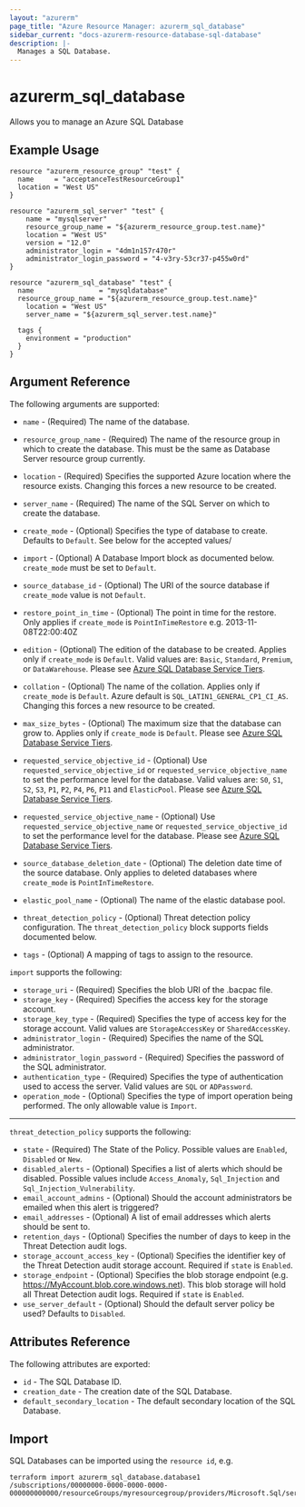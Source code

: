 ```yaml
---
layout: "azurerm"
page_title: "Azure Resource Manager: azurerm_sql_database"
sidebar_current: "docs-azurerm-resource-database-sql-database"
description: |-
  Manages a SQL Database.
---
```


# azurerm_sql_database

Allows you to manage an Azure SQL Database

## Example Usage

```hcl
resource "azurerm_resource_group" "test" {
  name     = "acceptanceTestResourceGroup1"
  location = "West US"
}

resource "azurerm_sql_server" "test" {
    name = "mysqlserver"
    resource_group_name = "${azurerm_resource_group.test.name}"
    location = "West US"
    version = "12.0"
    administrator_login = "4dm1n157r470r"
    administrator_login_password = "4-v3ry-53cr37-p455w0rd"
}

resource "azurerm_sql_database" "test" {
  name                = "mysqldatabase"
  resource_group_name = "${azurerm_resource_group.test.name}"
    location = "West US"
    server_name = "${azurerm_sql_server.test.name}"

  tags {
    environment = "production"
  }
}
```
## Argument Reference

The following arguments are supported:

* `name` - (Required) The name of the database.

* `resource_group_name` - (Required) The name of the resource group in which to create the database.  This must be the same as Database Server resource group currently.

* `location` - (Required) Specifies the supported Azure location where the resource exists. Changing this forces a new resource to be created.

* `server_name` - (Required) The name of the SQL Server on which to create the database.

* `create_mode` - (Optional) Specifies the type of database to create. Defaults to `Default`. See below for the accepted values/

* `import` - (Optional) A Database Import block as documented below. `create_mode` must be set to `Default`.

* `source_database_id` - (Optional) The URI of the source database if `create_mode` value is not `Default`.

* `restore_point_in_time` - (Optional) The point in time for the restore. Only applies if `create_mode` is `PointInTimeRestore` e.g. 2013-11-08T22:00:40Z

* `edition` - (Optional) The edition of the database to be created. Applies only if `create_mode` is `Default`. Valid values are: `Basic`, `Standard`, `Premium`, or `DataWarehouse`. Please see [Azure SQL Database Service Tiers](https://azure.microsoft.com/en-gb/documentation/articles/sql-database-service-tiers/).

* `collation` - (Optional) The name of the collation. Applies only if `create_mode` is `Default`.  Azure default is `SQL_LATIN1_GENERAL_CP1_CI_AS`. Changing this forces a new resource to be created.

* `max_size_bytes` - (Optional) The maximum size that the database can grow to. Applies only if `create_mode` is `Default`.  Please see [Azure SQL Database Service Tiers](https://azure.microsoft.com/en-gb/documentation/articles/sql-database-service-tiers/).

* `requested_service_objective_id` - (Optional) Use `requested_service_objective_id` or `requested_service_objective_name` to set the performance level for the database.
 Valid values are: `S0`, `S1`, `S2`, `S3`, `P1`, `P2`, `P4`, `P6`, `P11` and `ElasticPool`.  Please see [Azure SQL Database Service Tiers](https://azure.microsoft.com/en-gb/documentation/articles/sql-database-service-tiers/).

* `requested_service_objective_name` - (Optional) Use `requested_service_objective_name` or `requested_service_objective_id` to set the performance level for the database.  Please see [Azure SQL Database Service Tiers](https://azure.microsoft.com/en-gb/documentation/articles/sql-database-service-tiers/).

* `source_database_deletion_date` - (Optional) The deletion date time of the source database. Only applies to deleted databases where `create_mode` is `PointInTimeRestore`.

* `elastic_pool_name` - (Optional) The name of the elastic database pool.

* `threat_detection_policy` - (Optional) Threat detection policy configuration. The `threat_detection_policy` block supports fields documented below.

* `tags` - (Optional) A mapping of tags to assign to the resource.

`import` supports the following:

* `storage_uri` - (Required) Specifies the blob URI of the .bacpac file.
* `storage_key` - (Required) Specifies the access key for the storage account.
* `storage_key_type` - (Required) Specifies the type of access key for the storage account. Valid values are `StorageAccessKey` or `SharedAccessKey`.
* `administrator_login` - (Required) Specifies the name of the SQL administrator.
* `administrator_login_password` - (Required) Specifies the password of the SQL administrator.
* `authentication_type` - (Required) Specifies the type of authentication used to access the server. Valid values are `SQL` or `ADPassword`.
* `operation_mode` - (Optional) Specifies the type of import operation being performed. The only allowable value is `Import`.

---

`threat_detection_policy` supports the following:

* `state` - (Required) The State of the Policy. Possible values are `Enabled`, `Disabled` or `New`.
* `disabled_alerts` - (Optional) Specifies a list of alerts which should be disabled. Possible values include `Access_Anomaly`, `Sql_Injection` and `Sql_Injection_Vulnerability`.
* `email_account_admins` - (Optional) Should the account administrators be emailed when this alert is triggered?
* `email_addresses` - (Optional) A list of email addresses which alerts should be sent to.
* `retention_days` - (Optional) Specifies the number of days to keep in the Threat Detection audit logs.
* `storage_account_access_key` - (Optional) Specifies the identifier key of the Threat Detection audit storage account. Required if `state` is `Enabled`.
* `storage_endpoint` - (Optional) Specifies the blob storage endpoint (e.g. https://MyAccount.blob.core.windows.net). This blob storage will hold all Threat Detection audit logs. Required if `state` is `Enabled`.
* `use_server_default` - (Optional) Should the default server policy be used? Defaults to `Disabled`.

## Attributes Reference

The following attributes are exported:

* `id` - The SQL Database ID.
* `creation_date` - The creation date of the SQL Database.
* `default_secondary_location` - The default secondary location of the SQL Database.

## Import

SQL Databases can be imported using the `resource id`, e.g.

```shell
terraform import azurerm_sql_database.database1 /subscriptions/00000000-0000-0000-0000-000000000000/resourceGroups/myresourcegroup/providers/Microsoft.Sql/servers/myserver/databases/database1
```
